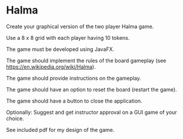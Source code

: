 # Halma

Create your graphical version of the two player Halma game. 

Use a 8 x 8 grid with each player having 10 tokens. 

The game must be developed using JavaFX. 

The game should implement the rules of the board gameplay (see https://en.wikipedia.org/wiki/Halma). 

The game should provide instructions on the gameplay. 

The game should have an option to reset the board (restart the game). 

The game should have a button to close the application.

Optionally: Suggest and get instructor approval on a GUI game of your choice.

See included pdf for my design of the game.
